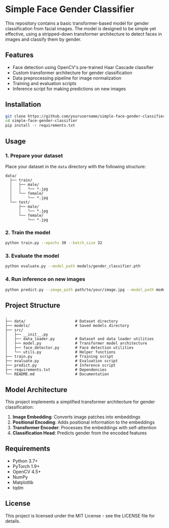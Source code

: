 # Simple Face Gender Classifier

This repository contains a basic transformer-based model for gender classification from facial images. The model is designed to be simple yet effective, using a stripped-down transformer architecture to detect faces in images and classify them by gender.

## Features

- Face detection using OpenCV's pre-trained Haar Cascade classifier
- Custom transformer architecture for gender classification
- Data preprocessing pipeline for image normalization
- Training and evaluation scripts
- Inference script for making predictions on new images

## Installation

```bash
git clone https://github.com/yourusername/simple-face-gender-classifier.git
cd simple-face-gender-classifier
pip install -r requirements.txt
```

## Usage

### 1. Prepare your dataset

Place your dataset in the `data` directory with the following structure:

```
data/
  ├── train/
  │   ├── male/
  │   │   └── *.jpg
  │   └── female/
  │       └── *.jpg
  └── test/
      ├── male/
      │   └── *.jpg
      └── female/
          └── *.jpg
```

### 2. Train the model

```bash
python train.py --epochs 30 --batch_size 32
```

### 3. Evaluate the model

```bash
python evaluate.py --model_path models/gender_classifier.pth
```

### 4. Run inference on new images

```bash
python predict.py --image_path path/to/your/image.jpg --model_path models/gender_classifier.pth
```

## Project Structure

```
.
├── data/                      # Dataset directory
├── models/                    # Saved models directory
├── src/
│   ├── __init__.py
│   ├── data_loader.py         # Dataset and data loader utilities
│   ├── model.py               # Transformer model architecture
│   ├── face_detector.py       # Face detection utilities
│   └── utils.py               # Helper functions
├── train.py                   # Training script
├── evaluate.py                # Evaluation script
├── predict.py                 # Inference script
├── requirements.txt           # Dependencies
└── README.md                  # Documentation
```

## Model Architecture

This project implements a simplified transformer architecture for gender classification:

1. **Image Embedding**: Converts image patches into embeddings
2. **Positional Encoding**: Adds positional information to the embeddings
3. **Transformer Encoder**: Processes the embeddings with self-attention
4. **Classification Head**: Predicts gender from the encoded features

## Requirements

- Python 3.7+
- PyTorch 1.9+
- OpenCV 4.5+
- NumPy
- Matplotlib
- tqdm

## License

This project is licensed under the MIT License - see the LICENSE file for details.
